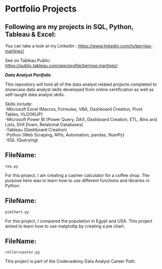 # Portfolio Projects
## Following are my projects in SQL, Python, Tableau & Excel:

You can take a look at my Linkedin : https://www.linkedin.com/in/bernise-martinez/

See on Tableau Public: https://public.tableau.com/app/profile/bernise.martinez/

***Data Analyst Portfolio***

This repository will hold all of the data analyst related projects completed to showcase data analyst skills developed from online certification as well as self-taught data analyst skills. <br />

Skills include:<br />
-Microsoft Excel (Macros, Formulas, VBA, Dashboard Creation, Pivot Tables, VLOOKUP)<br />
-Microsoft Power BI (Power Query, DAX, Dashboard Creation, ETL, Bins and Lists, Drill Down, Relational Databases)<br />
-Tableau (Dashboard Creation)<br />
-Python (Web Scraping, APIs, Automation, pandas, NumPy)<br />
-SQL (Querying)

## FileName: 
    tea.py
    
For this project, I am creating a cashier calculator for a coffee shop. The purpose here was to learn how to use different functions and libraries in Python.

## FileName: 
    pieChart.py
    
For this project, I compared the population in Egypt and USA. This project aimed to learn how to use matplotlip by creating a pie chart.

## FileName:
    rollercoaster.py
This project is part of the Codecademy Data Analyst Career Path.
